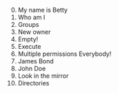 0. My name is Betty
1. Who am I
2. Groups
3. New owner
4. Empty!
5. Execute
6. Multiple permissions
Everybody!
8. James Bond
9. John Doe
10. Look in the mirror
11. Directories
